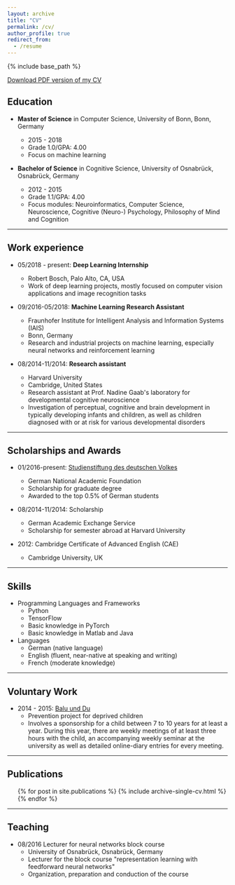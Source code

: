 ```yaml
---
layout: archive
title: "CV"
permalink: /cv/
author_profile: true
redirect_from:
  - /resume
---
```


{% include base_path %}

[Download PDF version of my CV](http://zotroneneis.github.io/files/CV_APopkes.pdf) 


## Education

* **Master of Science** in Computer Science, University of Bonn, Bonn, Germany
    * 2015 - 2018
    * Grade 1.0/GPA: 4.00
    * Focus on machine learning

* **Bachelor of Science** in Cognitive Science, University of Osnabrück, Osnabrück, Germany
    * 2012 - 2015
    * Grade 1.1/GPA: 4.00
    * Focus modules: Neuroinformatics, Computer Science, Neuroscience, Cognitive (Neuro-) Psychology, Philosophy of Mind and Cognition

---
   
## Work experience

* 05/2018 - present: **Deep Learning Internship**   
    * Robert Bosch, Palo Alto, CA, USA
    * Work of deep learning projects, mostly focused on computer vision applications and image recognition tasks

* 09/2016-05/2018: **Machine Learning Research Assistant**   
    * Fraunhofer Institute for Intelligent Analysis and Information Systems (IAIS)
    * Bonn, Germany
    * Research and industrial projects on machine learning, especially neural networks and reinforcement learning

* 08/2014-11/2014: **Research assistant**   
    * Harvard University
    * Cambridge, United States
    * Research assistant at Prof. Nadine Gaab's laboratory for developmental cognitive neuroscience
    * Investigation of perceptual, cognitive and brain development in typically developing infants and children, as well as children diagnosed with or at risk for various developmental disorders

---
   
## Scholarships and Awards
* 01/2016-present: [Studienstiftung des deutschen Volkes](https://www.studienstiftung.de/)
    * German National Academic Foundation
    * Scholarship for graduate degree
    * Awarded to the top 0.5% of German students

* 08/2014-11/2014: Scholarship
    * German Academic Exchange Service
    * Scholarship for semester abroad at Harvard University

* 2012: Cambridge Certificate of Advanced English (CAE)
    * Cambridge University, UK

---
   
## Skills
* Programming Languages and Frameworks
    * Python
    * TensorFlow
    * Basic knowledge in PyTorch
    * Basic knowledge in Matlab and Java
* Languages
    * German (native language)
    * English (fluent, near-native at speaking and writing)
    * French (moderate knowledge)

---
   
## Voluntary Work
* 2014 - 2015: [Balu und Du](https://www.balu-und-du.de/home/)
    * Prevention project for deprived children
    * Involves a sponsorship for a child between 7 to 10 years for at least a year. During this year, there are weekly meetings of at least three hours with the child, an accompanying weekly seminar at the university as well as detailed online-diary entries for every meeting.

---
   
## Publications
  <ul>{% for post in site.publications %}
    {% include archive-single-cv.html %}
  {% endfor %}</ul>
  

---
   
## Teaching

* 08/2016 Lecturer for neural networks block course
    * University of Osnabrück, Osnabrück, Germany
    * Lecturer for the block course "representation learning with feedforward neural networks"
    * Organization, preparation and conduction of the course
  
